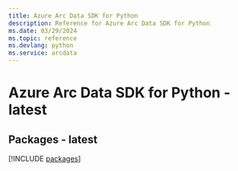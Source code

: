 ```yaml
---
title: Azure Arc Data SDK for Python
description: Reference for Azure Arc Data SDK for Python
ms.date: 03/29/2024
ms.topic: reference
ms.devlang: python
ms.service: arcdata
---
```

# Azure Arc Data SDK for Python - latest
## Packages - latest
[!INCLUDE [packages](arc-data-index.md)]